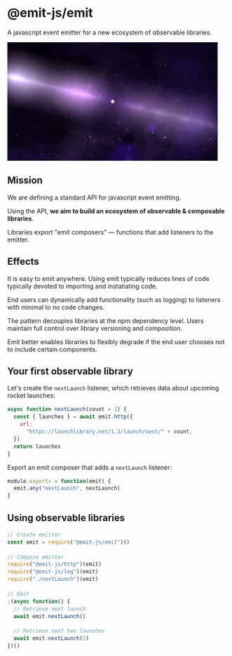 # @emit-js/emit

A javascript event emitter for a new ecosystem of observable libraries.

![emit](emit.gif)

## Mission

We are defining a standard API for javascript event emitting.

Using the API, **we aim to build an ecosystem of observable & composable libraries**.

Libraries export "emit composers" — functions that add listeners to the emitter.

## Effects

It is easy to emit anywhere. Using emit typically reduces lines of code typically devoted to importing and instatiating code.

End users can dynamically add functionality (such as logging) to listeners with minimal to no code changes.

The pattern decouples libraries at the npm dependency level. Users maintain full control over library versioning and composition.

Emit better enables libraries to flexibly degrade if the end user chooses not to include certain components.

## Your first observable library

Let's create the `nextLaunch` listener, which retrieves data about upcoming rocket launches:

```js
async function nextLaunch(count = 1) {
  const { launches } = await emit.http({
    url:
      "https://launchlibrary.net/1.3/launch/next/" + count,
  })
  return launches
}
```

Export an emit composer that adds a `nextLaunch` listener:

```js
module.exports = function(emit) {
  emit.any("nextLaunch", nextLaunch)
}
```

## Using observable libraries

```js
// Create emitter
const emit = require("@emit-js/emit")()

// Compose emitter
require("@emit-js/http")(emit)
require("@emit-js/log")(emit)
require("./nextLaunch")(emit)

// Emit
;(async function() {
  // Retrieve next launch
  await emit.nextLaunch()

  // Retrieve next two launches
  await emit.nextLaunch(2)
})()
```
